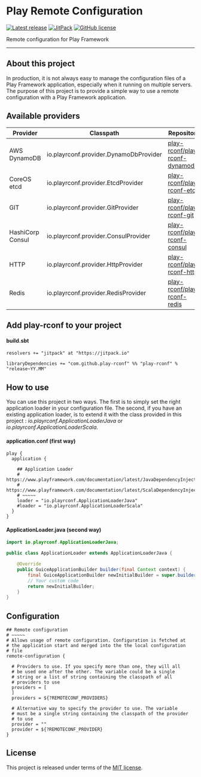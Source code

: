 # Play Remote Configuration


[![Latest release](https://img.shields.io/badge/latest_release-20.10-orange.svg)](https://github.com/play-rconf/play-rconf/releases)
[![JitPack](https://img.shields.io/badge/JitPack-release~20.10-brightgreen.svg)](https://jitpack.io/#play-rconf/play-rconf)
[![GitHub license](https://img.shields.io/badge/license-MIT-blue.svg)](https://raw.githubusercontent.com/play-rconf/play-rconf/master/LICENSE)

Remote configuration for Play Framework
*****

## About this project
In production, it is not always easy to manage the configuration files of a
Play Framework application, especially when it running on multiple servers.
The purpose of this project is to provide a simple way to use a remote
configuration with a Play Framework application.



## Available providers

| Provider         | Classpath                              | Repository                 |
|------------------|----------------------------------------|----------------------------|
| AWS DynamoDB     | io.playrconf.provider.DynamoDbProvider | [play-rconf/play-rconf-dynamodb](https://github.com/play-rconf/play-rconf-dynamodb) |
| CoreOS etcd      | io.playrconf.provider.EtcdProvider     | [play-rconf/play-rconf-etcd](https://github.com/play-rconf/play-rconf-etcd) |
| GIT              | io.playrconf.provider.GitProvider      | [play-rconf/play-rconf-git](https://github.com/play-rconf/play-rconf-git) |
| HashiCorp Consul | io.playrconf.provider.ConsulProvider   | [play-rconf/play-rconf-consul](https://github.com/play-rconf/play-rconf-consul) |
| HTTP             | io.playrconf.provider.HttpProvider     | [play-rconf/play-rconf-http](https://github.com/play-rconf/play-rconf-http) |
| Redis            | io.playrconf.provider.RedisProvider    | [play-rconf/play-rconf-redis](https://github.com/play-rconf/play-rconf-redis) |



## Add play-rconf to your project

#### build.sbt

```sbtshell
resolvers += "jitpack" at "https://jitpack.io"

libraryDependencies += "com.github.play-rconf" %% "play-rconf" % "release~YY.MM"
```



## How to use

You can use this project in two ways. The first is to simply set the right
application loader in your configuration file. The second, if you have an
existing application loader, is to extend it with the class provided in this
project : _io.playrconf.ApplicationLoaderJava_ or _io.playrconf.ApplicationLoaderScala_.


#### application.conf (first way)

```hocon
play {
  application {

    ## Application Loader
    # https://www.playframework.com/documentation/latest/JavaDependencyInjection
    # https://www.playframework.com/documentation/latest/ScalaDependencyInjection
    # ~~~~~
    loader = "io.playrconf.ApplicationLoaderJava"
    #loader = "io.playrconf.ApplicationLoaderScala"
  }
}
```


#### ApplicationLoader.java (second way)

```java
import io.playrconf.ApplicationLoaderJava;

public class ApplicationLoader extends ApplicationLoaderJava {

    @Override
    public GuiceApplicationBuilder builder(final Context context) {
        final GuiceApplicationBuilder newInitialBuilder = super.builder(context);
        // Your custom code
        return newInitialBuilder;
    }
}
```



## Configuration

```hocon
## Remote configuration
# ~~~~~
# Allows usage of remote configuration. Configuration is fetched at
# the application start and merged into the the local configuration
# file
remote-configuration {

  # Providers to use. If you specify more than one, they will all
  # be used one after the other. The variable could be a single
  # string or a list of string containing the classpath of all
  # providers to use
  providers = [
  ]
  providers = ${?REMOTECONF_PROVIDERS}

  # Alternative way to specify the provider to use. The variable
  # must be a single string containing the classpath of the provider
  # to use
  provider = ""
  provider = ${?REMOTECONF_PROVIDER}
}
```



## License
This project is released under terms of the [MIT license](https://raw.githubusercontent.com/play-rconf/play-rconf/master/LICENSE).
